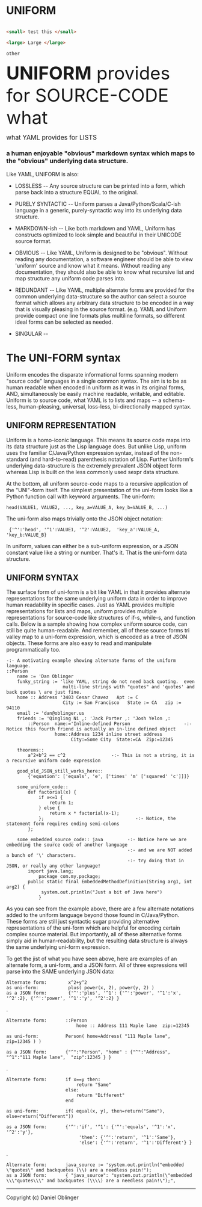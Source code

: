 
# UNIFORM

````HTML

<small> test this </small>

<large> Large </large>

other 


````

<font size="18">**UNIFORM** provides for SOURCE-CODE what </font>

<big> what YAML provides for LISTS </big>

### a human enjoyable "obvious" markdown syntax which maps to the "obvious" underlying data structure.

Like YAML, UNIFORM is also:

* LOSSLESS -- Any source structure can be printed into a form, which parse back into a structure EQUAL to the original.

* PURELY SYNTACTIC -- Uniform parses a Java/Python/Scala/C-ish language in a generic, purely-syntactic way into 
  its underlying data structure.
  
* MARKDOWN-ish -- Like both markdown and YAML, Uniform has constructs optimized to look simple and beautiful in
  their UNICODE source format.
  
* OBVIOUS -- Like YAML, Uniform is designed to be "obvious".  Without reading any documentation, a software engineer
  should be able to view 'uniform' source and know what it means.  Without reading any documentation, they should
  also be able to know what recursive list and map structure any uniform code parses into.
  
* REDUNDANT -- Like YAML, multiple alternate forms are provided for the common underlying data-structure so
  the author can select a source format which allows any arbitrary data structure to be encoded in a way that
  is visually pleasing in the source format.  (e.g. YAML and Uniform provide compact one line formats plus multiline
  formats, so different ideal forms can be selected as needed.

* SINGULAR -- 

# The UNI-FORM syntax

Uniform encodes the disparate informational forms 
spanning modern "source code" languages in a single common syntax.
The aim is to be as human readable when encoded in uniform as it was
in its original forms, AND, simultaneously be easily machine readable,
writable, and editable.  Uniform is to source code, what YAML is to lists 
and maps -- a schema-less, human-pleasing, universal, loss-less, 
bi-directionally mapped syntax.


## UNIFORM REPRESENTATION

Uniform is a homo-iconic language.  This means its source code maps
into its data structure just as the Lisp language does.  But unlike
Lisp, uniform uses the familiar C/Java/Python expression syntax,
instead of the non-standard (and hard-to-read) parenthesis notation of
Lisp.  Further Uniform's underlying data-structure is the extremely
prevalent JSON object form whereas Lisp is built on the less commonly
used sexpr data structure.

At the bottom, all uniform source-code maps to a recursive application 
of the "UNI"-form itself.  The simplest presentation of the uni-form 
looks like a Python function call with keyword arguments.  The uni-form:

    head(VALUE1, VALUE2, ..., key_a=VALUE_A, key_b=VALUE_B, ...)     

The uni-form also maps trivially onto the JSON object notation:
   
     {'^':'head', '^1':VALUE1, '^2':VALUE2,  'key_a':VALUE_A, 'key_b:VALUE_B}

In uniform, values can either be a sub-uniform expression, or a JSON constant value like a string or number.  That's it.  That is the uni-form data structure.




## UNIFORM SYNTAX

The surface form of uni-form is a bit like YAML in that it provides
alternate representations for the same underlying uniform data in
order to improve human readability in specific cases.  Just as YAML
provides multiple representations for lists and maps, uniform provides
multiple representations for source-code like structures of if-s,
while-s, and function calls.  Below is a sample showing how complex
uniform source code, can still be quite human-readable.  And remember,
all of these source forms tri valley map to a uni-form expression, which
is encoded as a tree of JSON objects.  These forms are also easy to read
and manipulate programmatically too.



    -:- A motivating example showing alternate forms of the uniform language.
    ::Person
        name := 'Dan Oblinger
		funky_string := 'like YAML, string do not need back quoting.  even 
		                 multi-line strings with "quotes" and 'quotes' and back quotes \ are just fine.
        home :: Address '3403 Cesar Chavez   Apt := C  
                         City := San Francisco   State := CA   zip := 94110
        email := 'dan@oblinger.us
        friends := 'Qingling Ni ,: 'Jack Porter ,: 'Josh Yelon ,:
            ::Person  name:='Inline-defined Person                    -:- Notice this fourth friend is actually an in-line defined object
                      home::Address 1234 inline street address 
    		                City:=Some City  State:=CA  Zip:=12345
    
        theorems::
            a^2+b^2 == c^2                 -:- This is not a string, it is a recursive uniform code expression
    
        good_old_JSON_still_works_here::
            {'equation': ['equals', 'e', ['times' 'm' ['squared' 'c']]]}
    
        some_uniform_code::
            def factorial(x) {
    	        if x<=1 { 
    	            return 1; 
    	        } else { 
    	            return x * factorial(x-1);
    	        };                                  -:- Notice, the statement form requires ending semi-colons
            };
    
        some_embedded_source_code:: java         -:- Notice here we are embedding the source code of another language 
                                                 -:- and we are NOT added a bunch of '\' characters.
                                                 -:- try doing that in JSON, or really any other language!
    	    import java.lang;
                package com.my.package;
    	    public static final EmbeddedMethodDefinition(String arg1, int arg2) { 
    	         system.out.println("Just a bit of Java here")
                }
    
    
            
As you can see from the example above, there are a few alternate
notations added to the uniform language beyond those found in
C/Java/Python.  These forms are still just syntactic sugar providing
alternative representations of the uni-form which are helpful for
encoding certain complex source material.  But importantly, all of
these alternative forms simply aid in human-readability, but the
resulting data structure is always the same underlying uni-form expression.  


To get the jist of what you have seen above, here are examples of an
alternate form, a uni-form, and a JSON form.  All of three expressions
will parse into the SAME underlying JSON data:

    Alternate form:        x^2+y^2       
    as uni-form:           plus( power(x, 2), power(y, 2) )
	as a JSON form:        {'^':'plus', '^1': {'^':'power', '^1':'x', '^2':2}, {'^':'power', '^1':'y', '^2':2} }
.


    Alternate form:       ::Person
                              home :: Address 111 Maple lane  zip:=12345 
							  
    as uni-form:          Person( home=Address( "111 Maple lane", zip=12345 ) )
	
    as a JSON form:       {"^":"Person", "home" : {"^":"Address", "^1":"111 Maple lane",  "zip":12345 } }
.


	Alternate form:       if x==y then:
	                          return "Same"
    	                  else:
						      return "Different"
    	                  end

    as uni-form:          if( equal(x, y), then=return("Same"), else=return("Different"))
	
	as a JSON form:       {'^':'if', '^1': {'^':'equals', '^1':'x', '^2':'y'},
                               'then': {'^':'return', '^1':'Same'},
						       'else': {'^':'return', '^1':'Different'} }
.

    Alternate form:       java_source := 'system.out.println("embedded \"quotes\" and backquotes (\\) are a needless pain!");
	as a JSON form:       { "java_source": "system.out.println(\"embedded \\\"quotes\\\" and backquotes (\\\\) are a needless pain!\");", 


---
Copyright (c)  Daniel Oblinger
